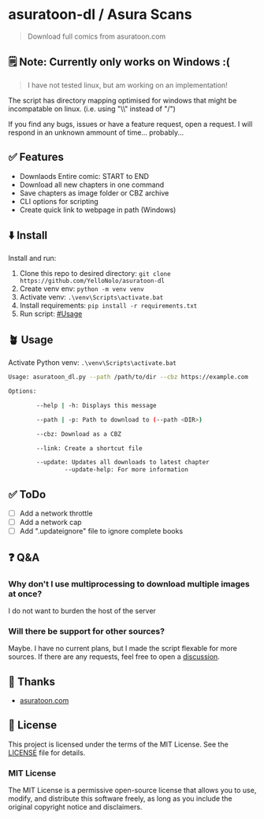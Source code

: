 # asuratoon-dl / Asura Scans

> Download full comics from asuratoon.com

## 🗒️ Note: Currently only works on Windows :(

> I have not tested linux, but am working on an implementation!

The script has directory mapping optimised for windows that might be incompatable on linux. (i.e. using "\\\\" instead of "/")

If you find any bugs, issues or have a feature request, open a request. I will respond in an unknown ammount of time... probably...

## ✅ Features

-   Downlaods Entire comic: START to END
-   Download all new chapters in one command
-   Save chapters as image folder or CBZ archive
-   CLI options for scripting
-   Create quick link to webpage in path (Windows)

## ⬇️ Install

Install and run:

1. Clone this repo to desired directory: `git clone https://github.com/YelloNolo/asuratoon-dl`
2. Create venv env: `python -m venv venv`
3. Activate venv: `.\venv\Scripts\activate.bat`
4. Install requirements: `pip install -r requirements.txt`
5. Run script: [#Usage](https://github.com/YelloNolo/asuratoon-dl?tab=readme-ov-file#Usage)

## 🪴 Usage

Activate Python venv: `.\venv\Scripts\activate.bat`

```bash
Usage: asuratoon_dl.py --path /path/to/dir --cbz https://example.com

Options:

        --help | -h: Displays this message

        --path | -p: Path to download to (--path <DIR>)

        --cbz: Download as a CBZ

        --link: Create a shortcut file

        --update: Updates all downloads to latest chapter
                --update-help: For more information

```

## ✅ ToDo

-   [ ] Add a network throttle
-   [ ] Add a network cap
-   [ ] Add ".updateignore" file to ignore complete books

## ❓ Q&A

### Why don't I use multiprocessing to download multiple images at once?

I do not want to burden the host of the server

### Will there be support for other sources?

Maybe. I have no current plans, but I made the script flexable for more sources. If there are any requests, feel free to open a [discussion](https://github.com/YelloNolo/asuratoon-dl/discussions).

## 🌟 Thanks

-   [asuratoon.com](https://asuratoon.com/)

## 🪪 License

This project is licensed under the terms of the MIT License. See the [LICENSE](LICENSE) file for details.

### MIT License

The MIT License is a permissive open-source license that allows you to use, modify, and distribute this software freely, as long as you include the original copyright notice and disclaimers.